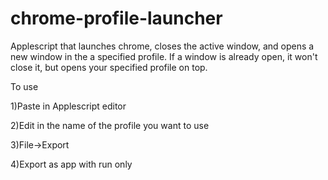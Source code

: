 # chrome-profile-launcher
Applescript that launches chrome, closes the active window, and opens a new window in the a specified profile. If a window is already open, it won't close it, but opens your specified profile on top.

To use

1)Paste in Applescript editor 

2)Edit in the name of the profile you want to use

3)File->Export

4)Export as app with run only

